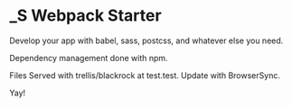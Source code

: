 # _S Webpack Starter
Develop your app with babel, sass, postcss, and whatever else you need.

Dependency management done with npm.

Files Served with trellis/blackrock at test.test. Update with BrowserSync.

Yay!

